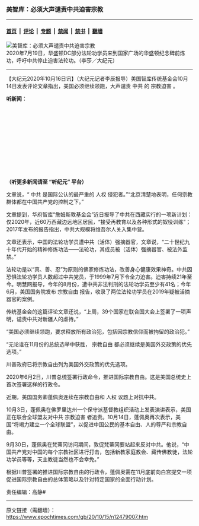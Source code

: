 ### 美智库：必须大声谴责中共迫害宗教

---

#### [首页](../../../..?n12479007) &nbsp;|&nbsp; [评论](../../../../../epoch-comment?n12479007) &nbsp;|&nbsp; [专题](../../../../../epoch-special?n12479007) &nbsp;|&nbsp; [禁闻](../../../../../epoch-news?n12479007) &nbsp;|&nbsp; [禁书](../../../../../books?n12479007) &nbsp;|&nbsp; [翻墙](https://github.com/gfw-breaker/nogfw/blob/master/README.md?n12479007)


<div><img alt="美智库：必须大声谴责中共迫害宗教" class="attachment-djy_600_400 size-djy_600_400 wp-post-image" src="https://i.epochtimes.com/assets/uploads/2020/10/A4-120-600x390.jpg"/>
<div class="caption">
 2020年7月19日，华盛顿DC部分法轮功学员来到国家广场的华盛顿纪念碑前炼功，呼吁中共停止迫害法轮功。（李莎／大纪元）
</div></div><hr/><div class="post_content" id="artbody" itemprop="articleBody">
 <!-- article content begin -->
 <p>
  【大纪元2020年10月16日讯】（大纪元记者李辰报导）美国智库传统基金会10月14日发表评论文章指出，美国必须继续领跑，大声谴责
  <ok href="https://www.epochtimes.com/gb/tag/%E4%B8%AD%E5%85%B1.html">
   中共
  </ok>
  的
  <ok href="https://www.epochtimes.com/gb/tag/%E5%AE%97%E6%95%99%E8%BF%AB%E5%AE%B3.html">
   宗教迫害
  </ok>
  。
 </p>
 <p>
  <strong>
   听新闻：
  </strong>
 </p>
 <div style="width: 100%; height: 170px; margin-bottom: 20px; border-radius: 10px; overflow:hidden;">
 </div>
 <p>
  <strong>
   （听更多新闻请至
   <ok href="https://www.epochtimes.com/gb/podcast.htm">
    “听纪元”
   </ok>
   平台）
  </strong>
 </p>
 <p>
  文章说，“
  <ok href="https://www.epochtimes.com/gb/tag/%E4%B8%AD%E5%85%B1.html">
   中共
  </ok>
  是国际公认的最严重的
  <ok href="https://www.epochtimes.com/gb/tag/%E4%BA%BA%E6%9D%83.html">
   人权
  </ok>
  侵犯者。”“北京清楚地表明，任何宗教群体都在中国共产党的控制之下。”
 </p>
 <p>
  文章提到，华府智库“詹姆斯敦基金会”近日报导了中共在西藏实行的一项新计划：仅2020年，近60万西藏边远地区居民，“接受再教育以及各种形式的奴役训练”；2017年发布的报告指出，中共大规模将维吾尔人关入集中营。
 </p>
 <p>
  文章还表示，中国的法轮功学员遭中共（活体）强摘器官，文章说，“二十世纪九十年代开始的精神修炼功法——法轮功，其成员被（活体）强摘器官、被法外监禁。”
 </p>
 <p>
  法轮功是以“真、善、忍”为原则的佛家修炼功法，改善身心健康效果神奇。中共因恐惧法轮功学员人数超过中共党员，于1999年7月下令全力迫害。迫害持续21年至今。明慧网报导，今年的8月份，遭中共非法判刑的法轮功学员至少有41名；今年6月，美国国务院发布
  <ok href="https://www.epochtimes.com/gb/tag/%E5%AE%97%E6%95%99%E8%87%AA%E7%94%B1.html">
   宗教自由
  </ok>
  报告，收录了两位法轮功学员在2019年疑被活摘器官的案例。
 </p>
 <p>
  传统基金会的这篇评论文章还说，“上周，39个国家在联合国大会上签署了一项声明，谴责中共对新疆人的虐待。”
 </p>
 <p>
  “美国必须继续领跑，要求释放所有政治犯，包括因宗教信仰而被拘留的政治犯。”
 </p>
 <p>
  “无论谁在11月份的总统选举中获胜，
  <ok href="https://www.epochtimes.com/gb/tag/%E5%AE%97%E6%95%99%E8%87%AA%E7%94%B1.html">
   宗教自由
  </ok>
  都必须继续是美国外交政策的优先选项。”
 </p>
 <p>
  川普政府已将宗教自由列为美国外交政策的优先选项。
 </p>
 <p>
  2020年6月2日，川普总统签署行政命令，推进国际宗教自由。这是美国总统史上首次签署这样的行政令。
 </p>
 <p>
  近期，美国国务卿蓬佩奥连续在宗教自由和
  <ok href="https://www.epochtimes.com/gb/tag/%E4%BA%BA%E6%9D%83.html">
   人权
  </ok>
  议题上对抗中共。
 </p>
 <p>
  10月3日，蓬佩奥在佛罗里达州一个保守派基督教组织活动上发表演讲表示，美国正在联合全球盟友对中共
  <ok href="https://www.epochtimes.com/gb/tag/%E5%AE%97%E6%95%99%E8%BF%AB%E5%AE%B3.html">
   宗教迫害
  </ok>
  者追责。10月14日，蓬佩奥再次表示，美国“将竭力建立一个全球联盟”，以促进中国公民的基本自由、人的尊严和宗教自由。
 </p>
 <p>
  9月30日，蓬佩奥在梵蒂冈访问期间，敦促梵蒂冈要站起来反对中共。他说，“中国共产党对中国的每个宗教社区进行打击，包括新教家庭教会、藏传佛教徒，法轮功学员等等，天主教徒当然也不会幸免。”
 </p>
 <p>
  根据川普签署的推进国际宗教自由的行政令，蓬佩奥需在11月底前向白宫提交一项促进国际宗教自由的总体策略以及针对特定国家的全面行动计划。
 </p>
 <p>
  责任编辑：高静#
 </p>
 <!-- article content end -->
 <div id="below_article_ad">
 </div>
</div>


---

原文链接（需翻墙）：https://www.epochtimes.com/gb/20/10/15/n12479007.htm